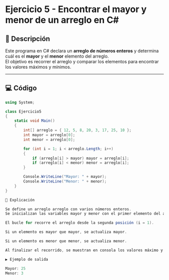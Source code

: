 # Ejercicio 5 - Encontrar el mayor y menor de un arreglo en C#

## 📌 Descripción
Este programa en C# declara un **arreglo de números enteros** y determina cuál es el **mayor** y el **menor** elemento del arreglo.  
El objetivo es recorrer el arreglo y comparar los elementos para encontrar los valores máximos y mínimos.

---

## 💻 Código

```csharp
using System;

class Ejercicio5
{
    static void Main()
    {
        int[] arreglo = { 12, 5, 8, 20, 3, 17, 25, 10 };
        int mayor = arreglo[0];
        int menor = arreglo[0];

        for (int i = 1; i < arreglo.Length; i++)
        {
            if (arreglo[i] > mayor) mayor = arreglo[i];
            if (arreglo[i] < menor) menor = arreglo[i];
        }

        Console.WriteLine("Mayor: " + mayor);
        Console.WriteLine("Menor: " + menor);
    }
}

📖 Explicación

Se define un arreglo arreglo con varios números enteros.
Se inicializan las variables mayor y menor con el primer elemento del arreglo.

El bucle for recorre el arreglo desde la segunda posición (i = 1).

Si un elemento es mayor que mayor, se actualiza mayor.

Si un elemento es menor que menor, se actualiza menor.

Al finalizar el recorrido, se muestran en consola los valores máximo y mínimo encontrados.

▶️ Ejemplo de salida

Mayor: 25
Menor: 3